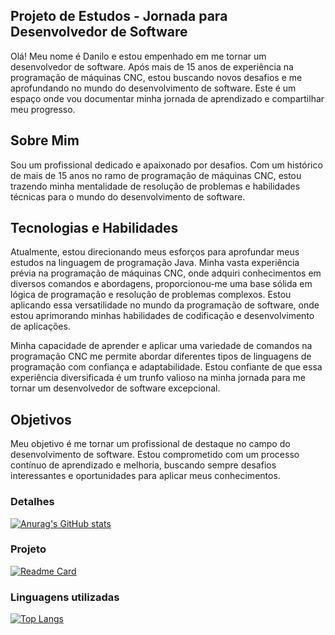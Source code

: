 
## Projeto de Estudos - Jornada para Desenvolvedor de Software

Olá! Meu nome é Danilo e estou empenhado em me tornar um desenvolvedor de software. Após mais de 15 anos de experiência na programação de máquinas CNC, estou buscando novos desafios e me aprofundando no mundo do desenvolvimento de software. Este é um espaço onde vou documentar minha jornada de aprendizado e compartilhar meu progresso.

## Sobre Mim

Sou um profissional dedicado e apaixonado por desafios. Com um histórico de mais de 15 anos no ramo de programação de máquinas CNC, estou trazendo minha mentalidade de resolução de problemas e habilidades técnicas para o mundo do desenvolvimento de software.

## Tecnologias e Habilidades

Atualmente, estou direcionando meus esforços para aprofundar meus estudos na linguagem de programação Java. Minha vasta experiência prévia na programação de máquinas CNC, onde adquiri conhecimentos em diversos comandos e abordagens, proporcionou-me uma base sólida em lógica de programação e resolução de problemas complexos. Estou aplicando essa versatilidade no mundo da programação de software, onde estou aprimorando minhas habilidades de codificação e desenvolvimento de aplicações.

Minha capacidade de aprender e aplicar uma variedade de comandos na programação CNC me permite abordar diferentes tipos de linguagens de programação com confiança e adaptabilidade. Estou confiante de que essa experiência diversificada é um trunfo valioso na minha jornada para me tornar um desenvolvedor de software excepcional.

## Objetivos

Meu objetivo é me tornar um profissional de destaque no campo do desenvolvimento de software. Estou comprometido com um processo contínuo de aprendizado e melhoria, buscando sempre desafios interessantes e oportunidades para aplicar meus conhecimentos.

### Detalhes

[![Anurag's GitHub stats](https://github-readme-stats.vercel.app/api?username=DanSilva1910&show_icons=true&theme=dark)](https://github.com/DanSilva1910/DanSilva1910.git)

### Projeto



[![Readme Card](https://github-readme-stats.vercel.app/api/pin/?username=DanSilva1910&repo=Pokedex_Project&theme=dark)](https://github.com/DanSilva1910/DesafioPokedex.git)

### Linguagens utilizadas

[![Top Langs](https://github-readme-stats.vercel.app/api/top-langs/?username=DanSilva1910&layout=compact)](https://github.com/DanSilva1910/DanSilva1910.git)



